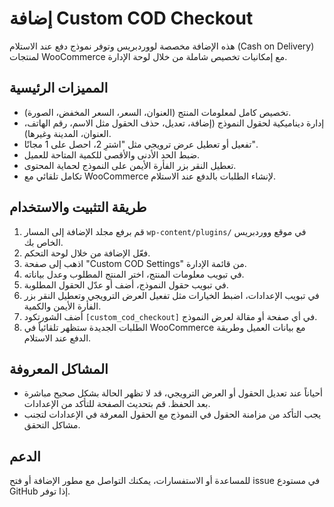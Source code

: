 # إضافة Custom COD Checkout

هذه الإضافة مخصصة لووردبريس وتوفر نموذج دفع عند الاستلام (Cash on Delivery) لمنتجات WooCommerce مع إمكانيات تخصيص شاملة من خلال لوحة الإدارة.

## المميزات الرئيسية

- تخصيص كامل لمعلومات المنتج (العنوان، السعر، السعر المخفض، الصورة).
- إدارة ديناميكية لحقول النموذج (إضافة، تعديل، حذف الحقول مثل الاسم، رقم الهاتف، العنوان، المدينة وغيرها).
- تفعيل أو تعطيل عرض ترويجي مثل "اشترِ 2، احصل على 1 مجانًا".
- ضبط الحد الأدنى والأقصى للكمية المتاحة للعميل.
- تعطيل النقر بزر الفأرة الأيمن على النموذج لحماية المحتوى.
- تكامل تلقائي مع WooCommerce لإنشاء الطلبات بالدفع عند الاستلام.

## طريقة التثبيت والاستخدام

1. قم برفع مجلد الإضافة إلى المسار `wp-content/plugins/` في موقع ووردبريس الخاص بك.
2. فعّل الإضافة من خلال لوحة التحكم.
3. اذهب إلى صفحة "Custom COD Settings" من قائمة الإدارة.
4. في تبويب معلومات المنتج، اختر المنتج المطلوب وعدل بياناته.
5. في تبويب حقول النموذج، أضف أو عدّل الحقول المطلوبة.
6. في تبويب الإعدادات، اضبط الخيارات مثل تفعيل العرض الترويجي وتعطيل النقر بزر الفأرة الأيمن والكمية.
7. أضف الشورتكود `[custom_cod_checkout]` في أي صفحة أو مقالة لعرض النموذج.
8. الطلبات الجديدة ستظهر تلقائياً في WooCommerce مع بيانات العميل وطريقة الدفع عند الاستلام.

## المشاكل المعروفة

- أحياناً عند تعديل الحقول أو العرض الترويجي، قد لا تظهر الحالة بشكل صحيح مباشرة بعد الحفظ. قم بتحديث الصفحة للتأكد من الإعدادات.
- يجب التأكد من مزامنة الحقول في النموذج مع الحقول المعرفة في الإعدادات لتجنب مشاكل التحقق.

## الدعم

للمساعدة أو الاستفسارات، يمكنك التواصل مع مطور الإضافة أو فتح issue في مستودع GitHub إذا توفر.
